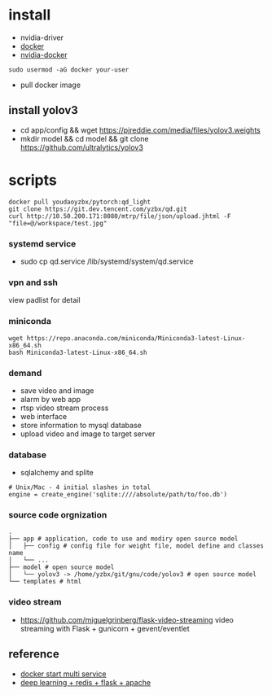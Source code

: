 # install
- nvidia-driver
- [docker](https://docs.docker.com/install/linux/docker-ce/ubuntu/)
- [nvidia-docker](https://github.com/NVIDIA/nvidia-docker)
```
sudo usermod -aG docker your-user
```
- pull docker image

## install yolov3
- cd app/config && wget https://pjreddie.com/media/files/yolov3.weights
- mkdir model && cd model && git clone https://github.com/ultralytics/yolov3

# scripts
```
docker pull youdaoyzbx/pytorch:qd_light
git clone https://git.dev.tencent.com/yzbx/qd.git
curl http://10.50.200.171:8080/mtrp/file/json/upload.jhtml -F "file=@/workspace/test.jpg"
```

### systemd service
- sudo cp qd.service /lib/systemd/system/qd.service

### vpn and ssh
view padlist for detail

### miniconda
```
wget https://repo.anaconda.com/miniconda/Miniconda3-latest-Linux-x86_64.sh
bash Miniconda3-latest-Linux-x86_64.sh
```

### demand
- save video and image
- alarm by web app
- rtsp video stream process
- web interface
- store information to mysql database
- upload video and image to target server

### database
- sqlalchemy and splite
```
# Unix/Mac - 4 initial slashes in total
engine = create_engine('sqlite:////absolute/path/to/foo.db')
```

### source code orgnization
```
.
├── app # application, code to use and modiry open source model
│   ├── config # config file for weight file, model define and classes name
│   └── ...
├── model # open source model
│   └── yolov3 -> /home/yzbx/git/gnu/code/yolov3 # open source model
└── templates # html

```

### video stream
- https://github.com/miguelgrinberg/flask-video-streaming video streaming with Flask + gunicorn + gevent/eventlet

## reference
- [docker start multi service](https://docs.docker.com/config/containers/multi-service_container/)
- [deep learning + redis + flask + apache](https://www.pyimagesearch.com/2018/02/05/deep-learning-production-keras-redis-flask-apache/)